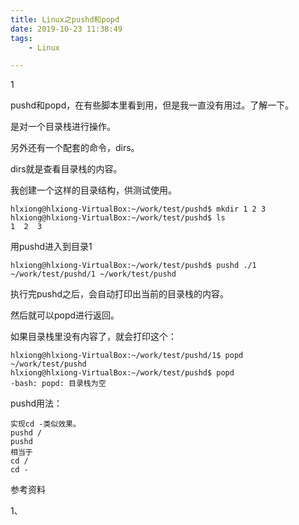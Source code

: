 ```yaml
---
title: Linux之pushd和popd
date: 2019-10-23 11:38:49
tags:
	- Linux

---
```


1

pushd和popd，在有些脚本里看到用，但是我一直没有用过。了解一下。

是对一个目录栈进行操作。

另外还有一个配套的命令，dirs。

dirs就是查看目录栈的内容。

我创建一个这样的目录结构，供测试使用。

```
hlxiong@hlxiong-VirtualBox:~/work/test/pushd$ mkdir 1 2 3 
hlxiong@hlxiong-VirtualBox:~/work/test/pushd$ ls
1  2  3
```

用pushd进入到目录1

```
hlxiong@hlxiong-VirtualBox:~/work/test/pushd$ pushd ./1
~/work/test/pushd/1 ~/work/test/pushd
```

执行完pushd之后，会自动打印出当前的目录栈的内容。

然后就可以popd进行返回。

如果目录栈里没有内容了，就会打印这个：

```
hlxiong@hlxiong-VirtualBox:~/work/test/pushd/1$ popd
~/work/test/pushd
hlxiong@hlxiong-VirtualBox:~/work/test/pushd$ popd
-bash: popd: 目录栈为空
```

pushd用法：

```
实现cd -类似效果。
pushd /
pushd 
相当于
cd /
cd -
```



参考资料

1、

